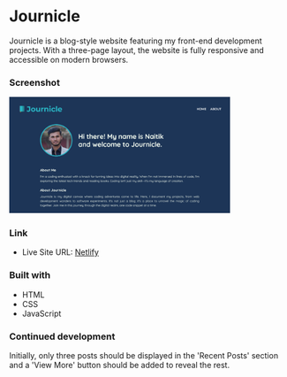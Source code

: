 # Journicle

Journicle is a blog-style website featuring my front-end development projects. With a three-page layout, the website is fully responsive and accessible on modern browsers.

### Screenshot

<img src="assets/preview.png" width="400">

### Link

- Live Site URL: [Netlify](https://journicle.netlify.app)

### Built with

- HTML
- CSS
- JavaScript

### Continued development

Initially, only three posts should be displayed in the 'Recent Posts' section and a 'View More' button should be added to reveal the rest.
